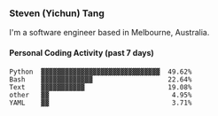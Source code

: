 ### Steven (Yichun) Tang

I'm a software engineer based in Melbourne, Australia.

#### Personal Coding Activity (past 7 days)
```
Python  ▓▓▓▓▓▓▓▓▓▓▓▓▓▓▓▓▓▓▓▓▓▓▓▓▓▓▓▓▓▓  49.62%
Bash    ▓▓▓▓▓▓▓▓▓▓▓▓▓                   22.64%
Text    ▓▓▓▓▓▓▓▓▓▓▓                     19.08%
other   ▓▓                               4.95%
YAML    ▓▓                               3.71%
```
